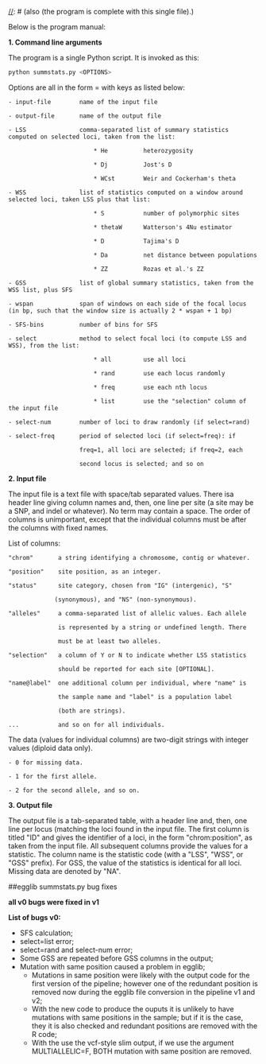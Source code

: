 [//]: # (Hello,)

[//]: # (I'm done with a complete version of the summstats.py script. As we discussed, it takes an input file in the format of the "example.txt" file attached,)
[//]: # (and generates, based on option values, an output file in the format of the "test.txt" file attached. I attached the current version of the source file) 
[//]: # (also (the program is complete with this single file).)

[//]: # (But it will be more interesting to test it with a more serious input file. Where are you with SLiM?)

[//]: # (To use it, you need EggLib version 3.0.0b18 because I've especially added a feature to make it easier to compute the SFS. It will be online soon.)

Below is the program manual:

**1. Command line arguments**

The program is a single Python script. It is invoked as this:

```bash
python summstats.py <OPTIONS>
```

Options are all in the form <KEY>=<VALUE> with keys as listed below:

    - input-file        name of the input file

    - output-file       name of the output file

    - LSS               comma-separated list of summary statistics computed on selected loci, taken from the list:

                            * He          heterozygosity

                            * Dj          Jost's D

                            * WCst        Weir and Cockerham's theta

    - WSS               list of statistics computed on a window around selected loci, taken LSS plus that list:

                            * S           number of polymorphic sites

                            * thetaW      Watterson's 4Nu estimator

                            * D           Tajima's D

                            * Da          net distance between populations

                            * ZZ          Rozas et al.'s ZZ

    - GSS               list of global summary statistics, taken from the WSS list, plus SFS

    - wspan             span of windows on each side of the focal locus (in bp, such that the window size is actually 2 * wspan + 1 bp)

    - SFS-bins          number of bins for SFS

    - select            method to select focal loci (to compute LSS and WSS), from the list:

                            * all         use all loci

                            * rand        use each locus randomly

                            * freq        use each nth locus

                            * list        use the "selection" column of the input file

    - select-num        number of loci to draw randomly (if select=rand)

    - select-freq       period of selected loci (if select=freq): if

                        freq=1, all loci are selected; if freq=2, each

                        second locus is selected; and so on


**2. Input file**

The input file is a text file with space/tab separated values. There isa header line 
giving column names and, then, one line per site (a site may be a SNP, and indel or 
whatever). No term may contain a space. The order of columns is unimportant, except that 
the individual columns must be after the columns with fixed names.

List of columns:

    "chrom"       a string identifying a chromosome, contig or whatever.
    
    "position"    site position, as an integer.

    "status"      site category, chosen from "IG" (intergenic), "S"

                 (synonymous), and "NS" (non-synonymous).

    "alleles"     a comma-separated list of allelic values. Each allele

                  is represented by a string or undefined length. There

                  must be at least two alleles.

    "selection"   a column of Y or N to indicate whether LSS statistics

                  should be reported for each site [OPTIONAL].

    "name@label"  one additional column per individual, where "name" is

                  the sample name and "label" is a population label

                  (both are strings).

    ...           and so on for all individuals.


The data (values for individual columns) are two-digit strings with integer values 
(diploid data only).

    - 0 for missing data.

    - 1 for the first allele.

    - 2 for the second allele, and so on.

**3. Output file**

The output file is a tab-separated table, with a header line and, then, one line per 
locus (matching the loci found in the input file. The first column is titled "ID" and 
gives the identifier of a loci, in the form "chrom:position", as taken from the input 
file. All subsequent columns provide the values for a statistic. The column name is 
the statistic code (with a "LSS", "WSS", or "GSS" prefix). For GSS, the value of the 
statistics is identical for all loci. Missing data are denoted by "NA".

##egglib summstats.py bug fixes

**all v0 bugs were fixed in v1**

**List of bugs v0:**
- SFS calculation;
- select=list error;
- select=rand and select-num error;
- Some GSS are repeated before GSS columns in the output;
- Mutation with same position caused a problem in egglib;
	- Mutations in same position were likely with the output code for the first version of the pipeline; however one of the redundant position is removed now during the egglib file conversion in the pipeline v1 and v2;
	- With the new code to produce the ouputs it is unlikely to have mutations with same positions in the sample; but if it is the case, they it is also checked and redundant positions are removed with the R code;
	- With the use the vcf-style slim output, if we use the argument MULTIALLELIC=F, BOTH mutation with same position are removed.